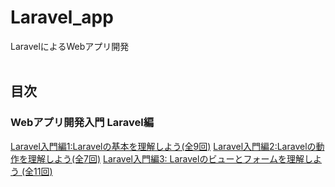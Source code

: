 # Laravel_app
LaravelによるWebアプリ開発</br>
</br>

 ## 目次
 ### Webアプリ開発入門 Laravel編
 [Laravel入門編1:Laravelの基本を理解しよう(全9回)](doc/Laravel_basic_01.md)
 [Laravel入門編2:Laravelの動作を理解しよう(全7回)](doc/Laravel_basic_02.md)
 [Laravel入門編3: Laravelのビューとフォームを理解しよう (全11回)](doc/Laravel_basic_03.md)